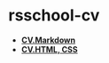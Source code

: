 # rsschool-cv

* [__CV.Markdown__](https://Khantsev.github.io/rsschool-cv/cv)
* [__CV.HTML, CSS__](https://Khantsev.github.io/rsschool-cv/)